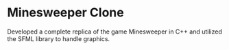 # Minesweeper Clone

Developed a complete replica of the game Minesweeper in C++ and utilized the SFML library to handle graphics.
